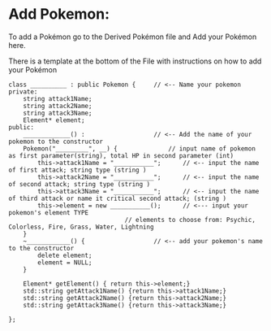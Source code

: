 # Add Pokemon:

To add a Pokémon go to the Derived Pokémon file and Add your Pokémon here.

There is a template at the bottom of the File with instructions on how to add your Pokémon

	class __________ : public Pokemon {		// <-- Name your pokemon
	private:
		string attack1Name;
		string attack2Name;
		string attack3Name;
		Element* element;
	public:
		_____________() : 					// <-- Add the name of your pokemon to the constructor
		Pokemon("_________", __) {				// input name of pokemon as first parameter(string), total HP in second parameter (int)
			this->attack1Name = "___________";		// <-- input the name of first attack; string type (string )
			this->attack2Name = "___________";		// <-- input the name of second attack; string type (string )
			this->attack3Name = "___________";		// <-- input the name of third attack or name it critical second attack; (string )
			this->element = new ___________();		// <--- input your pokemon's element TYPE
									// elements to choose from: Psychic, Colorless, Fire, Grass, Water, Lightning 
		}
		~____________() {					// <-- add your pokemon's name to the constructor
			delete element;
			element = NULL;
		}

		Element* getElement() { return this->element;}
		std::string getAttack1Name() {return this->attack1Name;}
		std::string getAttack2Name() {return this->attack2Name;}
		std::string getAttack3Name() {return this->attack3Name;}

	};

